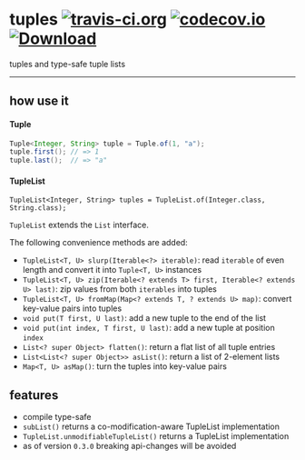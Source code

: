 # tuples [![travis-ci.org](https://travis-ci.org/kaHaleMaKai/tuples.svg?branch=master)](https://travis-ci.org/kaHaleMaKai/tuples.svg?branch=master) [![codecov.io](https://codecov.io/github/kaHaleMaKai/tuples/coverage.svg?branch=master)](https://codecov.io/github/kaHaleMaKai/tuples?branch=master) [ ![Download](https://api.bintray.com/packages/kahalemakai/maven/tuples/images/download.svg) ](https://bintray.com/kahalemakai/maven/tuples/_latestVersion)

tuples and type-safe tuple lists

---

## how use it
#### Tuple
```java
Tuple<Integer, String> tuple = Tuple.of(1, "a"); 
tuple.first(); // => 1
tuple.last();  // => "a"
```

#### TupleList
`TupleList<Integer, String> tuples = TupleList.of(Integer.class, String.class);`

`TupleList` extends the `List` interface.

The following convenience methods are added:
* `TupleList<T, U> slurp(Iterable<?> iterable)`: read `iterable` of even length and convert it into `Tuple<T, U>` instances
* `TupleList<T, U> zip(Iterable<? extends T> first, Iterable<? extends U> last)`: zip values from both `iterables` into tuples
* `TupleList<T, U> fromMap(Map<? extends T, ? extends U> map)`: convert key-value pairs into tuples
* `void put(T first, U last)`: add a new tuple to the end of the list
* `void put(int index, T first, U last)`: add a new tuple at position `index`
* `List<? super Object> flatten()`: return a flat list of all tuple entries
* `List<List<? super Object>> asList()`: return a list of 2-element lists
* `Map<T, U> asMap()`: turn the tuples into key-value pairs

## features
* compile type-safe
* `subList()` returns a co-modification-aware TupleList implementation
* `TupleList.unmodifiableTupleList()` returns a TupleList implementation
* as of version `0.3.0` breaking api-changes will be avoided
